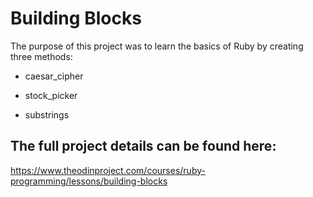 <h1>Building Blocks</h1>

The purpose of this project was to learn the basics of Ruby by creating three methods:

- caesar_cipher

- stock_picker

- substrings

<h2>The full project details can be found here:</h2>

https://www.theodinproject.com/courses/ruby-programming/lessons/building-blocks
